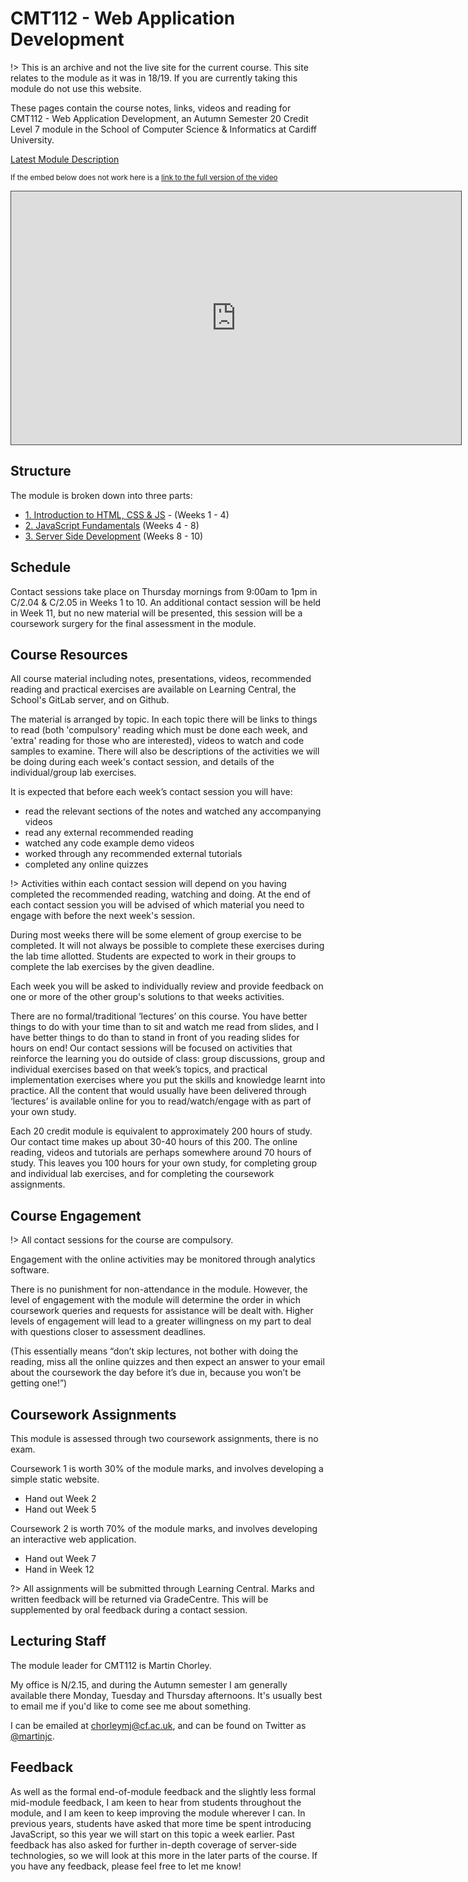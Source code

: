 # CMT112 - Web Application Development

!> This is an archive and not the live site for the current course. This site relates to the module as it was in 18/19. If you are currently taking this module do not use this website.

These pages contain the course notes, links, videos and reading for CMT112 - Web Application Development, an Autumn Semester 20 Credit Level 7 module in the School of Computer Science & Informatics at Cardiff University.

[Latest Module Description](https://data.cardiff.ac.uk/legacy/grails/module/CMT112/18A.html)

<p><small>If the embed below does not work here is a <a href="https://cardiff.cloud.panopto.eu/Panopto/Pages/Viewer.aspx?id=4e92212f-eb52-4f61-ad7f-a96800d94f42" target="blank">link to the full version of the video</a></small></p>
<iframe src="https://cardiff.cloud.panopto.eu/Panopto/Pages/Embed.aspx?id=4e92212f-eb52-4f61-ad7f-a96800d94f42&v=1" width="720" height="405" style="padding: 0px; border: 1px solid #464646;" frameborder="0" allowfullscreen allow="autoplay"></iframe>

## Structure

The module is broken down into three parts:

-   [1. Introduction to HTML, CSS & JS](part-1) - (Weeks 1 - 4)
-   [2. JavaScript Fundamentals](part-2) (Weeks 4 - 8)
-   [3. Server Side Development](part-3) (Weeks 8 - 10)

## Schedule

Contact sessions take place on Thursday mornings from 9:00am to 1pm in C/2.04 & C/2.05 in Weeks 1 to 10. An additional contact session will be held in Week 11, but no new material will be presented, this session will be a coursework surgery for the final assessment in the module.

## Course Resources

All course material including notes, presentations, videos, recommended reading and practical exercises are available on Learning Central, the School's GitLab server, and on Github.

The material is arranged by topic. In each topic there will be links to things to read (both 'compulsory' reading which must be done each week, and 'extra' reading for those who are interested), videos to watch and code samples to examine. There will also be descriptions of the activities we will be doing during each week's contact session, and details of the individual/group lab exercises.

It is expected that before each week’s contact session you will have:

-   read the relevant sections of the notes and watched any accompanying videos
-   read any external recommended reading
-   watched any code example demo videos
-   worked through any recommended external tutorials
-   completed any online quizzes

!> Activities within each contact session will depend on you having completed the recommended reading, watching and doing. At the end of each contact session you will be advised of which material you need to engage with before the next week's session.

During most weeks there will be some element of group exercise to be completed. It will not always be possible to complete these exercises during the lab time allotted. Students are expected to work in their groups to complete the lab exercises by the given deadline.

Each week you will be asked to individually review and provide feedback on one or more of the other group's solutions to that weeks activities.

There are no formal/traditional ‘lectures’ on this course. You have better things to do with your time than to sit and watch me read from slides, and I have better things to do than to stand in front of you reading slides for hours on end! Our contact sessions will be focused on activities that reinforce the learning you do outside of class: group discussions, group and individual exercises based on that week’s topics, and practical implementation exercises where you put the skills and knowledge learnt into practice. All the content that would usually have been delivered through ‘lectures’ is available online for you to read/watch/engage with as part of your own study.

Each 20 credit module is equivalent to approximately 200 hours of study. Our contact time makes up about 30-40 hours of this 200. The online reading, videos and tutorials are perhaps somewhere around 70 hours of study. This leaves you 100 hours for your own study, for completing group and individual lab exercises, and for completing the coursework assignments.

## Course Engagement

!> All contact sessions for the course are compulsory.

Engagement with the online activities may be monitored through analytics software.

There is no punishment for non-attendance in the module. However, the level of engagement with the module will determine the order in which coursework queries and requests for assistance will be dealt with. Higher levels of engagement will lead to a greater willingness on my part to deal with questions closer to assessment deadlines.

(This essentially means “don’t skip lectures, not bother with doing the reading, miss all the online quizzes and then expect an answer to your email about the coursework the day before it’s due in, because you won’t be getting one!”)

## Coursework Assignments

This module is assessed through two coursework assignments, there is no exam.

Coursework 1 is worth 30% of the module marks, and involves developing a simple static website.

-   Hand out Week 2
-   Hand out Week 5

Coursework 2 is worth 70% of the module marks, and involves developing an interactive web application.

-   Hand out Week 7
-   Hand in Week 12

?> All assignments will be submitted through Learning Central. Marks and written feedback will be returned via GradeCentre. This will be supplemented by oral feedback during a contact session.

## Lecturing Staff

The module leader for CMT112 is Martin Chorley.

My office is N/2.15, and during the Autumn semester I am generally available there Monday, Tuesday and Thursday afternoons. It's usually best to email me if you'd like to come see me about something.

I can be emailed at [chorleymj@cf.ac.uk](mailto:chorleymj@cardiff.ac.uk), and can be found on Twitter as [@martinjc](https://www.twitter.com/martinjc).

## Feedback

As well as the formal end-of-module feedback and the slightly less formal mid-module feedback, I am keen to hear from students throughout the module, and I am keen to keep improving the module wherever I can. In previous years, students have asked that more time be spent introducing JavaScript, so this year we will start on this topic a week earlier. Past feedback has also asked for further in-depth coverage of server-side technologies, so we will look at this more in the later parts of the course. If you have any feedback, please feel free to let me know!
